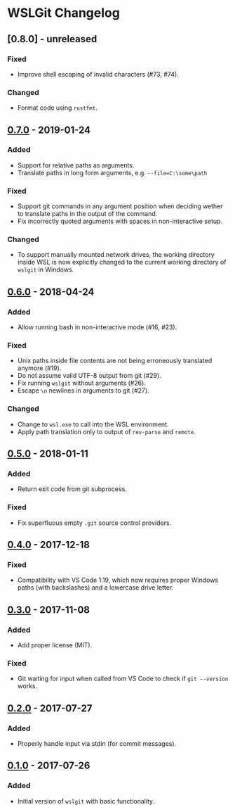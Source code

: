 # WSLGit Changelog


## [0.8.0] - unreleased

### Fixed

- Improve shell escaping of invalid characters (#73, #74).

### Changed

- Format code using `rustfmt`.


## [0.7.0] - 2019-01-24

### Added

- Support for relative paths as arguments.
- Translate paths in long form arguments, e.g. `--file=C:\some\path`

### Fixed

- Support git commands in any argument position when deciding wether to
  translate paths in the output of the command.
- Fix incorrectly quoted arguments with spaces in non-interactive setup.

### Changed

- To support manually mounted network drives, the working directory inside WSL
  is now explicitly changed to the current working directory of `wslgit`
  in Windows.


## [0.6.0] - 2018-04-24

### Added

- Allow running bash in non-interactive mode (#16, #23).

### Fixed

- Unix paths inside file contents are not being erroneously translated anymore (#19).
- Do not assume valid UTF-8 output from git (#29).
- Fix running `wslgit` without arguments (#26).
- Escape `\n` newlines in arguments to git (#27).

### Changed

- Change to `wsl.exe` to call into the WSL environment.
- Apply path translation only to output of `rev-parse` and `remote`.


## [0.5.0] - 2018-01-11

### Added

- Return exit code from git subprocess.

### Fixed

- Fix superfluous empty `.git` source control providers.


## [0.4.0] - 2017-12-18

### Fixed

- Compatibility with VS Code 1.19, which now requires proper Windows paths
    (with backslashes) and a lowercase drive letter.


## [0.3.0] - 2017-11-08

### Added

- Add proper license (MIT).

### Fixed

- Git waiting for input when called from VS Code to check if `git --version`
    works.


## [0.2.0] - 2017-07-27

### Added

- Properly handle input via stdin (for commit messages).


## [0.1.0] - 2017-07-26

### Added

- Initial version of `wslgit` with basic functionality.


[0.1.0]: #
[0.2.0]: https://github.com/andy-5/wslgit/releases/tag/v0.2.0
[0.3.0]: https://github.com/andy-5/wslgit/releases/tag/v0.3.0
[0.4.0]: https://github.com/andy-5/wslgit/releases/tag/v0.4.0
[0.5.0]: https://github.com/andy-5/wslgit/releases/tag/v0.5.0
[0.6.0]: https://github.com/andy-5/wslgit/releases/tag/v0.6.0
[0.7.0]: https://github.com/andy-5/wslgit/releases/tag/v0.7.0

